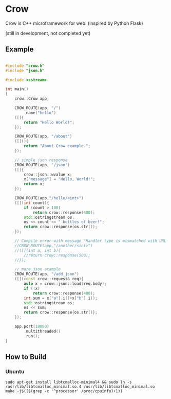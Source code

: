 # Crow

Crow is C++ microframework for web. (inspired by Python Flask)

(still in development, not completed yet)

## Example

```c++

#include "crow.h"
#include "json.h"

#include <sstream>

int main()
{
    crow::Crow app;

    CROW_ROUTE(app, "/")
        .name("hello")
    ([]{
        return "Hello World!";
    });

    CROW_ROUTE(app, "/about")
    ([](){
        return "About Crow example.";
    });

    // simple json response
    CROW_ROUTE(app, "/json")
    ([]{
        crow::json::wvalue x;
        x["message"] = "Hello, World!";
        return x;
    });

    CROW_ROUTE(app,"/hello/<int>")
    ([](int count){
        if (count > 100)
            return crow::response(400);
        std::ostringstream os;
        os << count << " bottles of beer!";
        return crow::response(os.str());
    });

    // Compile error with message "Handler type is mismatched with URL paramters"
    //CROW_ROUTE(app,"/another/<int>")
    //([](int a, int b){
        //return crow::response(500);
    //});

    // more json example
    CROW_ROUTE(app, "/add_json")
    ([](const crow::request& req){
        auto x = crow::json::load(req.body);
        if (!x)
            return crow::response(400);
        int sum = x["a"].i()+x["b"].i();
        std::ostringstream os;
        os << sum;
        return crow::response{os.str()};
    });

    app.port(18080)
        .multithreaded()
        .run();
}
```

## How to Build

### Ubuntu
    sudo apt-get install libtcmalloc-minimal4 && sudo ln -s /usr/lib/libtcmalloc_minimal.so.4 /usr/lib/libtcmalloc_minimal.so
    make -j$(($(grep -c '^processor' /proc/cpuinfo)+1))
